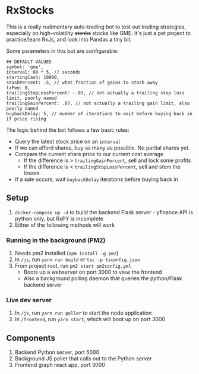 # RxStocks

This is a really rudimentary auto-trading bot to test out trading strategies, especially on high-volatility ~~stonks~~ stocks like GME.  It's just a pet project to practice/learn RxJs, and look into Pandas a tiny bit.

Some parameters in this bot are configurable:

```
## DEFAULT VALUES
symbol: 'gme',
interval: 60 * 5, // seconds
startingCash: 10000,
stashPercent: .5, // what fraction of gains to stash away
txFee: 0,
trailingStopLossPercent: -.03, // not actually a trailing stop loss limit, poorly named
trailingGainPercent: .07, // not actually a trailing gain limit, also poorly named
buybackDelay: 5, // number of iterations to wait before buying back in if price rising
```

The logic behind the bot follows a few basic rules:

* Query the latest stock price on an `interval`
* If we can afford shares, buy as many as possible.  No partial shares yet.
* Compare the current share price to our current cost average
   * If the difference is > `trailingGainPercent`, sell and lock some profits
   * If the difference is < `trailingStopLossPercent`, sell and stem the losses
* If a sale occurs, wait `buybackDelay` iterations before buying back in 



## Setup

1. `docker-compose up -d` to build the backend Flask server - yfinance API is python only, but RxPY is incomplete
1. Either of the following methods will work

### Running in the background (PM2)

1. Needs pm2 installed (`npm install -g pm2`)
1. In `/js`, run `yarn run build` or `tsc -p tsconfig.json` 
1. From project root, run `pm2 start pm2config.yml`
   * Boots up a webserver on port 3000 to view the frontend
   * Also a background polling daemon that queries the python/Flask backend server

### Live dev server
1. In `/js`, run `yarn run poller` to start the node application
1. In `/frontend`, run `yarn start`, which will boot up on port 3000


## Components

1. Backend Python server, port 5000
1. Background JS poller that calls out to the Python server
1. Frontend graph react app, port 3000